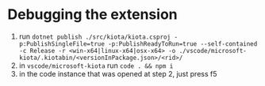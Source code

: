 # Debugging the extension

1. run `dotnet publish ./src/kiota/kiota.csproj -p:PublishSingleFile=true -p:PublishReadyToRun=true --self-contained -c Release -r <win-x64|linux-x64|osx-x64> -o ./vscode/microsoft-kiota/.kiotabin/<versionInPackage.json>/<rid>/`
1. in `vscode/microsoft-kiota` run `code . && npm i`
1. in the code instance that was opened at step 2, just press f5
